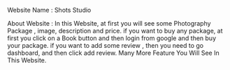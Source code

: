 Website Name : Shots Studio

About Website : In this Website, at first you will see some Photography Package , image, description and price. if you want to buy any package, at first you click on a Book button and then login from google and then buy your package. if you want to add some review , then you need to go dashboard, and then click add review. 
Many More Feature You Will See In This Website.
